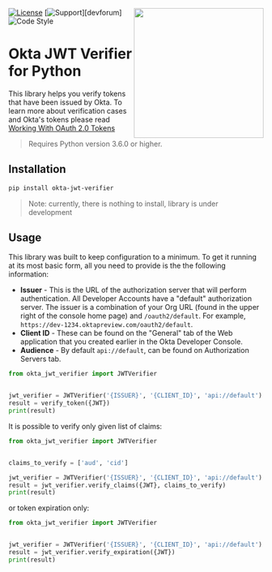 [<img src="https://aws1.discourse-cdn.com/standard14/uploads/oktadev/original/1X/0c6402653dfb70edc661d4976a43a46f33e5e919.png" align="right" width="256px"/>](https://devforum.okta.com/)
[![License](https://img.shields.io/badge/License-Apache%202.0-blue.svg)](https://opensource.org/licenses/Apache-2.0)
[![Support](https://img.shields.io/badge/support-Developer%20Forum-blue.svg)][devforum]
![Code Style](https://img.shields.io/badge/Code%20Style-flake8-informational.svg)

# Okta JWT Verifier for Python

This library helps you verify tokens that have been issued by Okta. To learn more about verification cases and Okta's tokens please read [Working With OAuth 2.0 Tokens](https://developer.okta.com/authentication-guide/tokens/)

> Requires Python version 3.6.0 or higher.

## Installation
```sh
pip install okta-jwt-verifier
```

> Note: currently, there is nothing to install, library is under development

## Usage

This library was built to keep configuration to a minimum. To get it running at its most basic form, all you need to provide is the the following information:

- **Issuer** - This is the URL of the authorization server that will perform authentication.  All Developer Accounts have a "default" authorization server.  The issuer is a combination of your Org URL (found in the upper right of the console home page) and `/oauth2/default`. For example, `https://dev-1234.oktapreview.com/oauth2/default`.
- **Client ID** - These can be found on the "General" tab of the Web application that you created earlier in the Okta Developer Console.
- **Audience** - By default `api://default`, can be found on Authorization Servers tab.

```py
from okta_jwt_verifier import JWTVerifier


jwt_verifier = JWTVerifier('{ISSUER}', '{CLIENT_ID}', 'api://default')
result = verify_token({JWT})
print(result)
```

It is possible to verify only given list of claims:

```py
from okta_jwt_verifier import JWTVerifier


claims_to_verify = ['aud', 'cid']

jwt_verifier = JWTVerifier('{ISSUER}', '{CLIENT_ID}', 'api://default')
result = jwt_verifier.verify_claims({JWT}, claims_to_verify)
print(result)
```

or token expiration only:

```py
from okta_jwt_verifier import JWTVerifier


jwt_verifier = JWTVerifier('{ISSUER}', '{CLIENT_ID}', 'api://default')
result = jwt_verifier.verify_expiration({JWT})
print(result)
```
